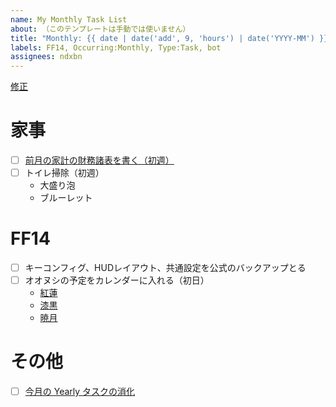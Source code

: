 ```yaml
---
name: My Monthly Task List
about: （このテンプレートは手動では使いません）
title: "Monthly: {{ date | date('add', 9, 'hours') | date('YYYY-MM') }}"
labels: FF14, Occurring:Monthly, Type:Task, bot
assignees: ndxbn
---
```

[修正](https://github.com/ndxbn/ndxbn/edit/main/.github/ISSUE_TEMPLATE/zz35-monthly-todo.md)

# 家事

- [ ] [前月の家計の財務諸表を書く（初週）](https://moneyforward.com/)
- [ ] トイレ掃除（初週）
  - 大盛り泡
  - ブルーレット

# FF14

- [ ] キーコンフィグ、HUDレイアウト、共通設定を公式のバックアップとる
- [ ] オオヌシの予定をカレンダーに入れる（初日）
  - [紅蓮](https://jp.finalfantasyxiv.com/lodestone/character/433058/blog/4067712/)
  - [漆黒](https://yuworks.net/ff14_5-5_bigfish/)
  - [暁月](https://www.yoidore-rakugaki.blog/2024/01/ff14.html)

# その他

- [ ] [今月の Yearly タスクの消化](https://github.com/ndxbn/ndxbn/issues/2493)
